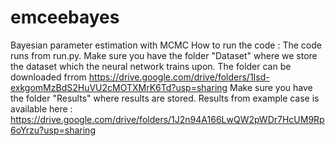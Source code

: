 # emceebayes
Bayesian parameter estimation with MCMC
How to run the code :
The code runs from run.py. 
Make sure you have the folder "Dataset" where we store the dataset which the neural network trains upon. The folder can be downloaded frrom https://drive.google.com/drive/folders/1Isd-exkgomMzBdS2HuVU2cMOTXMrK6Td?usp=sharing
Make sure you have the folder "Results" where results are stored. Results from example case is available here : https://drive.google.com/drive/folders/1J2n94A166LwQW2pWDr7HcUM9Rp6oYrzu?usp=sharing
